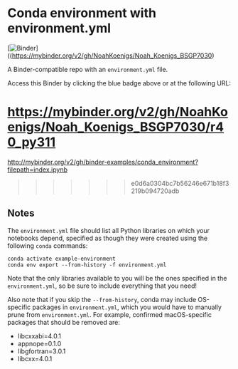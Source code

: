 # Conda environment with environment.yml

[![Binder](https://mybinder.org/badge_logo.svg)]((https://mybinder.org/v2/gh/NoahKoenigs/Noah_Koenigs_BSGP7030)


A Binder-compatible repo with an `environment.yml` file.

Access this Binder by clicking the blue badge above or at the following URL:


https://mybinder.org/v2/gh/NoahKoenigs/Noah_Koenigs_BSGP7030/r40_py311
=======
http://mybinder.org/v2/gh/binder-examples/conda_environment?filepath=index.ipynb
>>>>>>> e0d6a0304bc7b56246e671b18f3219b094720adb

## Notes
The `environment.yml` file should list all Python libraries on which your notebooks
depend, specified as though they were created using the following `conda` commands:

```
conda activate example-environment
conda env export --from-history -f environment.yml
```

Note that the only libraries available to you will be the ones specified in
the `environment.yml`, so be sure to include everything that you need! 

Also note that if you skip the `--from-history`, conda may include OS-specific
packages in `environment.yml`, which you would have to manually prune from
`environment.yml`.  For example, confirmed macOS-specific packages that should
be removed are:

* libcxxabi=4.0.1
* appnope=0.1.0
* libgfortran=3.0.1
* libcxx=4.0.1
